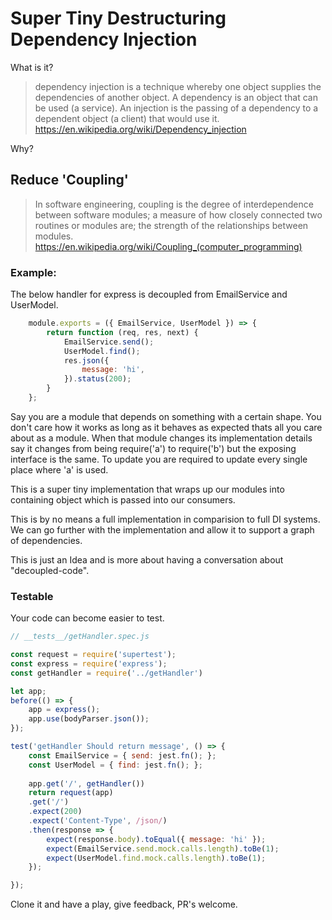 # Super Tiny Destructuring Dependency Injection

What is it?

> dependency injection is a technique whereby one object supplies the dependencies of another object. A dependency is an object that can be used (a service). An injection is the passing of a dependency to a dependent object (a client) that would use it.
> https://en.wikipedia.org/wiki/Dependency_injection

Why?

## Reduce 'Coupling' 
>In software engineering, coupling is the degree of interdependence between software modules; a measure of how closely connected two routines or modules are; the strength of the relationships between modules.
>https://en.wikipedia.org/wiki/Coupling_(computer_programming)
>

### Example:

The below handler for express is decoupled from EmailService and UserModel.

```js
	module.exports = ({ EmailService, UserModel }) => {
		return function (req, res, next) {
			EmailService.send();
			UserModel.find();
			res.json({
				message: 'hi',
			}).status(200);
		}
	};

```


Say you are a module that depends on something with a certain shape. You don't care how it works as long as it behaves as expected thats all you care about as a module. When that module changes its implementation details say it changes from being require('a') to require('b') but the exposing interface is the same. To update you are required to update every single place where 'a' is used. 

This is a super tiny implementation that wraps up our modules into containing object which is passed into our consumers.

This is by no means a full implementation in comparision to full DI systems. We can go further with the implementation and allow it to support a graph of dependencies.

This is just an Idea and is more about having a conversation about "decoupled-code". 

### Testable

Your code can become easier to test.


```js
// __tests__/getHandler.spec.js

const request = require('supertest');
const express = require('express');
const getHandler = require('../getHandler')

let app;
before(() => {
	app = express();
	app.use(bodyParser.json());
});

test('getHandler Should return message', () => {
	const EmailService = { send: jest.fn(); };
	const UserModel = { find: jest.fn(); };
	
	app.get('/', getHandler())
	return request(app)
	.get('/')
	.expect(200)
	.expect('Content-Type', /json/)
	.then(response => {
		expect(response.body).toEqual({ message: 'hi' });
		expect(EmailService.send.mock.calls.length).toBe(1);
		expect(UserModel.find.mock.calls.length).toBe(1);
	});

});

```


Clone it and have a play, give feedback, PR's welcome.

